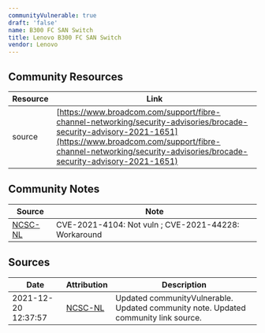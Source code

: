 ```yaml
---
communityVulnerable: true
draft: 'false'
name: B300 FC SAN Switch
title: Lenovo B300 FC SAN Switch
vendor: Lenovo
---
```



## Community Resources
| Resource | Link |
| --- | --- |
| source | [https://www.broadcom.com/support/fibre-channel-networking/security-advisories/brocade-security-advisory-2021-1651](https://www.broadcom.com/support/fibre-channel-networking/security-advisories/brocade-security-advisory-2021-1651) |

## Community Notes
| Source | Note |
| --- | --- |
| [NCSC-NL](https://github.com/NCSC-NL/log4shell/blob/main/software/README.md) | CVE-2021-4104: Not vuln ; CVE-2021-44228: Workaround </ul> |

## Sources
| Date | Attribution | Description |
| --- | --- | --- |
| 2021-12-20 12:37:57 | [NCSC-NL](https://github.com/NCSC-NL/log4shell/blob/main/software/README.md) | Updated communityVulnerable. Updated community note. Updated community link source.  |
